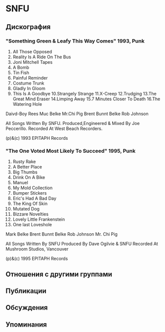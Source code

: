 # SNFU



## Дискография

### "Something Green & Leafy This Way Comes" 1993, Punk

1. All Those Opposed
2. Reality Is A Ride On The Bus
3. Joni Mitchell Tapes
4. A Bomb
5. Tin Fish
6. Painful Reminder
7. Costume Trunk
8. Gladly In Gloom
9. This Is A Goodbye
10.Strangely Strange
11.X-Creep
12.Trudging
13.The Great Mind Eraser
14.Limping Away
15.7 Minutes Closer To Death
16.The Watering Hole

 Daivd-Boy Rees
 Muc Belke
 Mr.Chi Pig
 Brent Bunnt Belke
 Rob Johnson

All Songs Written By SNFU.
Produced,Engineered & Mixed By
Joe Peccerillo.
Recorded At West Beach Recorders.

(p)&(c) 1993 EPITAPH Records

### "The One Voted Most Likely To Succeed" 1995, Punk

1. Rusty Rake
2. A Better Place
3. Big Thumbs
4. Drink On A Bike
5. Manuel
6. My Mold Collection
7. Bumper Stickers
8. Eric's Had A Bad Day
9. The King Of Skin
10. Mutated Dog
11. Bizzare Novelties
12. Lovely Little Frankenstein
13. One last Loveshole

 Mark Belke
 Brent Bunnt Belke
 Rob Johnson
 Mr. Chi Pig

All Songs Written By SNFU
Produced By Dave Ogilvie & SNFU
Recorded At Mushroom Studios, Vancouver

(p)&(c) 1995 EPITAPH Records


## Отношения с другими группами


## Публикации


## Обсуждения


## Упоминания

